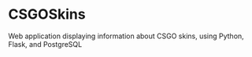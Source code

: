 # CSGOSkins
Web application displaying information about CSGO skins, using Python, Flask, and PostgreSQL
